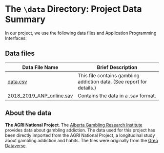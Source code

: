 # The `\data` Directory: Project Data Summary

In our project, we use the following data files and Application Programming Interfaces:

## Data files
|Data File Name | Brief Description|
|---------------| -----------------|
|[data.csv](./data.csv) | This file contains gambling addiction data. (See report for details.)
|[2018_2019_ANP_online.sav](./2018_2019_ANP_online.sav) | Contains the data in a .sav format.

## About the data

**The AGRI National Project**. The [Alberta Gambling Research Institute](https://research.ucalgary.ca/alberta-gambling-research-institute) provides data about gambling addiction. The data used for this project has been directly imported from the AGRI National Project, a longitudinal study about gambling addiction and habits. The files were originally from the [Greo Dataverse](https://borealisdata.ca/dataset.xhtml?persistentId=doi:10.5683/SP3/JYUO8E&version=1.1).
